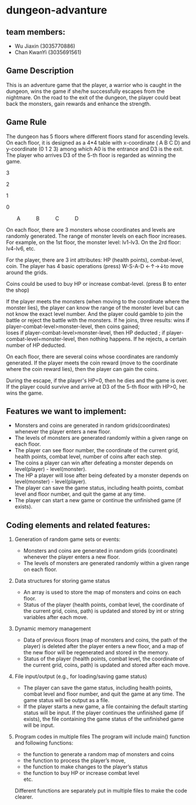 # dungeon-advanture
## team members:
- Wu Jiaxin (3035770886)
- Chan KwanYi (3035691561)
## Game Description
This is an adventure game that the player, a warrior who is caught in the dungeon, wins the game if she/he successfully escapes from the nightmare. On the road to the exit of the dungeon, the player could beat back the monsters, gain rewards and enhance the strength. 

## Game Rule 
The dungeon has 5 floors where different floors stand for ascending levels. On each floor, it is designed as a 4*4 table with x-coordinate ( A B C D) and y-coordinate (0 1 2 3) among which A0 is the entrance and D3 is the exit. The player who arrives D3 of the 5-th floor is regarded as winning the game.

3

2

1

0

`    `A`      `B`      `C`      `D

On each floor, there are 3 monsters whose coordinates and levels are randomly generated. The range of monster levels on each floor increases. For example, on the 1st floor, the monster level: lv1-lv3. On the 2rd floor: lv4-lv6, etc.

For the player, there are 3 int attributes: HP (health points), combat-level, coin.
The player has 4 basic operations (press) W-S-A-D ←↑→↓to move around the grids. 

Coins could be used to buy HP or increase combat-level. (press B to enter the shop)

If the player meets the monsters (when moving to the coordinate where the monster lies), the player can know the range of the monster level but can not know the exact level number. And the player could gamble to join the battle or reject the battle with the monsters. 
If he joins, three results: 
wins if player-combat-level>monster-level, then coins gained;  
loses if player-combat-level>monster-level, then HP deducted ; 
if player-combat-level=monster-level, then nothing happens. 
If he rejects, a certain number of HP deducted.

On each floor, there are several coins whose coordinates are randomly generated. 
If the player meets the coin reward (move to the coordinate where the coin reward lies), then the player can gain the coins.

During the escape, if the player's HP=0, then he dies and the game is over. If the player could survive and arrive at D3 of the 5-th floor with HP>0, he wins the game. 

## Features we want to implement:
- Monsters and coins are generated in random grids(coordinates) whenever the player enters a new floor.
- The levels of monsters are generated randomly within a given range on each floor.
- The player can see floor number, the coordinate of the current grid, health points, combat level, number of coins after each step.
- The coins a player can win after defeating a monster depends on level(player) - level(monster).
- The HP a player will lose after being defeated by a monster depends on level(monster) - level(player).
- The player can save the game status, including health points, combat level and floor number, and quit the game at any time.
- The player can start a new game or continue the unfinished game (if exists).

## Coding elements and related features:
1. Generation of random game sets or events: 
    - Monsters and coins are generated in random grids (coordinate) whenever the player enters a new floor.
    - The levels of monsters are generated randomly within a given range on each floor.
2. Data structures for storing game status
    - An array is used to store the map of monsters and coins on each floor.
    - Status of the player (health points, combat level, the coordinate of the current grid, coins, path) is updated and stored by int or string variables after each move.
3. Dynamic memory management 
    - Data of previous floors (map of monsters and coins, the path of the player) is deleted after the player enters a new floor, and a map of the new floor will be regenerated and stored in the memory.
    - Status of the player (health points, combat level, the coordinate of the current grid, coins, path) is updated and stored after each move.
4. File input/output (e.g., for loading/saving game status)
    - The player can save the game status, including health points, combat level and floor number, and quit the game at any time. The game status will be output as a file.
    - If the player starts a new game, a file containing the default starting status will be input. If the player continues the unfinished game (if exists), the file containing the game status of the unfinished game will be input.
5. Program codes in multiple files 
    The program will include main() function and following functions:
    - the function to generate a random map of monsters and coins
    - the function to process the player’s move, 
    - the function to make changes to the player’s status
    - the function to buy HP or increase combat level  
    etc.
    
    Different functions are separately put in multiple files to make the code clearer.

